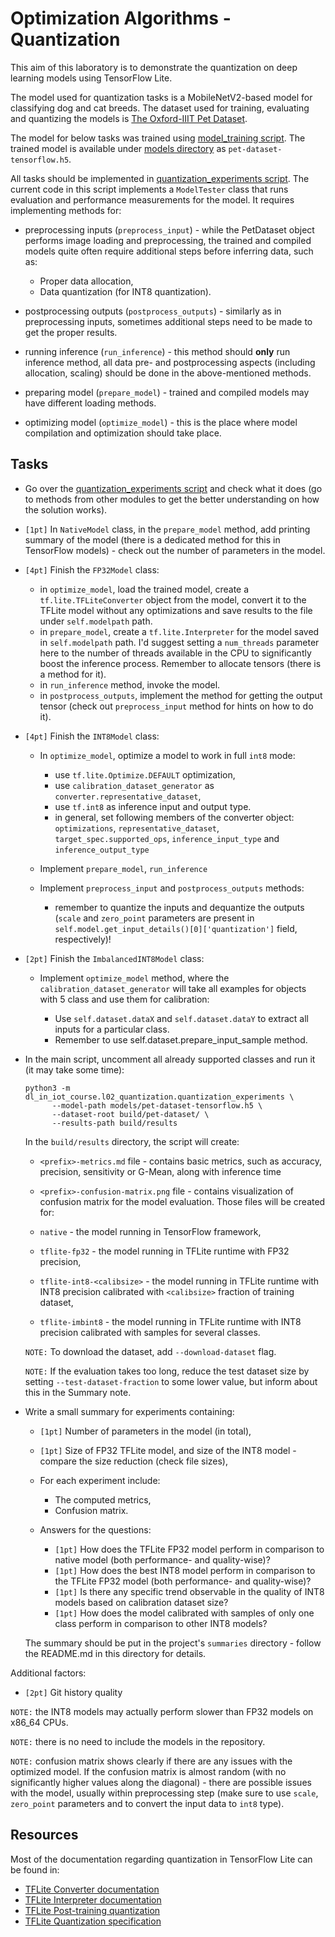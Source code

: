 # Optimization Algorithms - Quantization

This aim of this laboratory is to demonstrate the quantization on deep learning models using TensorFlow Lite.

The model used for quantization tasks is a MobileNetV2-based model for classifying dog and cat breeds.
The dataset used for training, evaluating and quantizing the models is [The Oxford-IIIT Pet Dataset](https://www.robots.ox.ac.uk/~vgg/data/pets/).

The model for below tasks was trained using [model_training script](model_training.py).
The trained model is available under [models directory](../../models) as `pet-dataset-tensorflow.h5`.

All tasks should be implemented in [quantization_experiments script](quantization_experiments.py).
The current code in this script implements a `ModelTester` class that runs evaluation and performance measurements for the model.
It requires implementing methods for:

* preprocessing inputs (`preprocess_input`) - while the PetDataset object performs image loading and preprocessing, the trained and compiled models quite often require additional steps before inferring data, such as:

    * Proper data allocation,
    * Data quantization (for INT8 quantization).
* postprocessing outputs (`postprocess_outputs`) - similarly as in preprocessing inputs, sometimes additional steps need to be made to get the proper results.
* running inference (`run_inference`) - this method should **only** run inference method, all data pre- and postprocessing aspects (including allocation, scaling) should be done in the above-mentioned methods.
* preparing model (`prepare_model`) - trained and compiled models may have different loading methods.
* optimizing model (`optimize_model`) - this is the place where model compilation and optimization should take place.

## Tasks

* Go over the [quantization_experiments script](quantization_experiments.py) and check what it does (go to methods from other modules to get the better understanding on how the solution works).
* `[1pt]` In `NativeModel` class, in the `prepare_model` method, add printing summary of the model (there is a dedicated method for this in TensorFlow models) - check out the number of parameters in the model.
* `[4pt]` Finish the `FP32Model` class:

    * in `optimize_model`, load the trained model, create a `tf.lite.TFLiteConverter` object from the model, convert it to the TFLite model without any optimizations and save results to the file under `self.modelpath` path.
    * in `prepare_model`, create a `tf.lite.Interpreter` for the model saved in `self.modelpath` path.
      I'd suggest setting a `num_threads` parameter here to the number of threads available in the CPU to significantly boost the inference process.
      Remember to allocate tensors (there is a method for it).
    * in `run_inference` method, invoke the model.
    * in `postprocess_outputs`, implement the method for getting the output tensor (check out `preprocess_input` method for hints on how to do it).

* `[4pt]` Finish the `INT8Model` class:

    * In `optimize_model`, optimize a model to work in full `int8` mode:

        * use `tf.lite.Optimize.DEFAULT` optimization,
        * use `calibration_dataset_generator` as `converter.representative_dataset`,
        * use `tf.int8` as inference input and output type.
        * in general, set following members of the converter object: `optimizations`, `representative_dataset`, `target_spec.supported_ops`, `inference_input_type` and `inference_output_type`
    * Implement `prepare_model`, `run_inference`
    * Implement `preprocess_input` and `postprocess_outputs` methods:

        * remember to quantize the inputs and dequantize the outputs (`scale` and `zero_point` parameters are present in `self.model.get_input_details()[0]['quantization']` field, respectively)!

* `[2pt]` Finish the `ImbalancedINT8Model` class:

    * Implement `optimize_model` method, where the `calibration_dataset_generator` will take all examples for objects with 5 class and use them for calibration:

        * Use `self.dataset.dataX` and `self.dataset.dataY` to extract all inputs for a particular class.
        * Remember to use self.dataset.prepare_input_sample method.

* In the main script, uncomment all already supported classes and run it (it may take some time):

  ```
  python3 -m dl_in_iot_course.l02_quantization.quantization_experiments \
        --model-path models/pet-dataset-tensorflow.h5 \
        --dataset-root build/pet-dataset/ \
        --results-path build/results
  ```

  In the `build/results` directory, the script will create:

    * `<prefix>-metrics.md` file - contains basic metrics, such as accuracy, precision, sensitivity or G-Mean, along with inference time
    * `<prefix>-confusion-matrix.png` file - contains visualization of confusion matrix for the model evaluation.
  Those files will be created for:

    * `native` - the model running in TensorFlow framework,
    * `tflite-fp32` - the model running in TFLite runtime with FP32 precision,
    * `tflite-int8-<calibsize>` - the model running in TFLite runtime with INT8 precision calibrated with `<calibsize>` fraction of training dataset,
    * `tflite-imbint8` - the model running in TFLite runtime with INT8 precision calibrated with samples for several classes.

  `NOTE:` To download the dataset, add `--download-dataset` flag.

  `NOTE:` If the evaluation takes too long, reduce the test dataset size by setting `--test-dataset-fraction` to some lower value, but inform about this in the Summary note.

* Write a small summary for experiments containing:

    * `[1pt]` Number of parameters in the model (in total),
    * `[1pt]` Size of FP32 TFLite model, and size of the INT8 model - compare the size reduction (check file sizes),
    * For each experiment include:

        * The computed metrics,
        * Confusion matrix.
    * Answers for the questions:

        * `[1pt]` How does the TFLite FP32 model perform in comparison to native model (both performance- and quality-wise)?
        * `[1pt]` How does the best INT8 model perform in comparison to the TFLite FP32 model (both performance- and quality-wise)?
        * `[1pt]` Is there any specific trend observable in the quality of INT8 models based on calibration dataset size?
        * `[1pt]` How does the model calibrated with samples of only one class perform in comparison to other INT8 models?

  The summary should be put in the project's `summaries` directory - follow the README.md in this directory for details.

Additional factors:

* `[2pt]` Git history quality

`NOTE:` the INT8 models may actually perform slower than FP32 models on x86_64 CPUs.

`NOTE:` there is no need to include the models in the repository.

`NOTE:` confusion matrix shows clearly if there are any issues with the optimized model.
If the confusion matrix is almost random (with no significantly higher values along the diagonal) - there are possible issues with the model, usually within preprocessing step (make sure to use `scale`, `zero_point` parameters and to convert the input data to `int8` type).

## Resources

Most of the documentation regarding quantization in TensorFlow Lite can be found in:

* [TFLite Converter documentation](https://www.tensorflow.org/lite/convert)
* [TFLite Interpreter documentation](https://www.tensorflow.org/lite/guide/inference)
* [TFLite Post-training quantization](https://www.tensorflow.org/lite/performance/post_training_quantization)
* [TFLite Quantization specification](https://www.tensorflow.org/lite/performance/quantization_spec)
